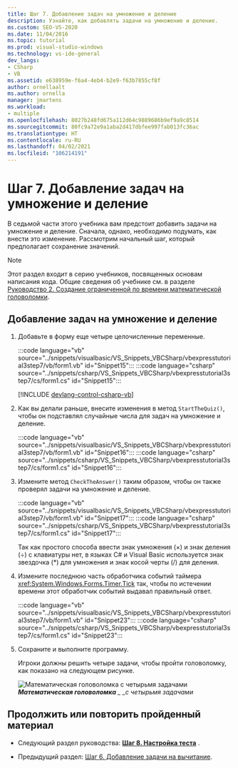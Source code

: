 ```yaml
---
title: Шаг 7. Добавление задач на умножение и деление
description: Узнайте, как добавлять задачи на умножение и деление.
ms.custom: SEO-VS-2020
ms.date: 11/04/2016
ms.topic: tutorial
ms.prod: visual-studio-windows
ms.technology: vs-ide-general
dev_langs:
- CSharp
- VB
ms.assetid: e638959e-f6a4-4eb4-b2e9-f63b7855cf8f
author: ornellaalt
ms.author: ornella
manager: jmartens
ms.workload:
- multiple
ms.openlocfilehash: 8027b248fd675a112d64c9889686b9ef9a9c8514
ms.sourcegitcommit: 80fc9a72e9a1aba2d417dbfee997fab013fc36ac
ms.translationtype: HT
ms.contentlocale: ru-RU
ms.lasthandoff: 04/02/2021
ms.locfileid: "106214191"
---
```

# <a name="step-7-add-multiplication-and-division-problems"></a>Шаг 7. Добавление задач на умножение и деление

В седьмой части этого учебника вам предстоит добавить задачи на умножение и деление. Сначала, однако, необходимо подумать, как внести это изменение. Рассмотрим начальный шаг, который предполагает сохранение значений.

> [!NOTE]
> Этот раздел входит в серию учебников, посвященных основам написания кода. Общие сведения об учебнике см. в разделе [Руководство 2. Создание ограниченной по времени математической головоломки](../ide/tutorial-2-create-a-timed-math-quiz.md).

## <a name="to-add-multiplication-and-division-problems"></a>Добавление задач на умножение и деление

1. Добавьте в форму еще четыре целочисленные переменные.

     :::code language="vb" source="../snippets/visualbasic/VS_Snippets_VBCSharp/vbexpresstutorial3step7/vb/form1.vb" id="Snippet15":::
     :::code language="csharp" source="../snippets/csharp/VS_Snippets_VBCSharp/vbexpresstutorial3step7/cs/form1.cs" id="Snippet15":::

     [!INCLUDE [devlang-control-csharp-vb](./includes/devlang-control-csharp-vb.md)]

2. Как вы делали раньше, внесите изменения в метод `StartTheQuiz()`, чтобы он подставлял случайные числа для задач на умножение и деление.

     :::code language="vb" source="../snippets/visualbasic/VS_Snippets_VBCSharp/vbexpresstutorial3step7/vb/form1.vb" id="Snippet16":::
     :::code language="csharp" source="../snippets/csharp/VS_Snippets_VBCSharp/vbexpresstutorial3step7/cs/form1.cs" id="Snippet16":::

3. Измените метод `CheckTheAnswer()` таким образом, чтобы он также проверял задачи на умножение и деление.

     :::code language="vb" source="../snippets/visualbasic/VS_Snippets_VBCSharp/vbexpresstutorial3step7/vb/form1.vb" id="Snippet17":::
     :::code language="csharp" source="../snippets/csharp/VS_Snippets_VBCSharp/vbexpresstutorial3step7/cs/form1.cs" id="Snippet17":::

     Так как простого способа ввести знак умножения (×) и знак деления (÷) с клавиатуры нет, в языках C# и Visual Basic используется знак звездочка (*) для умножения и знак косой черты (/) для деления.

4. Измените последнюю часть обработчика событий таймера <xref:System.Windows.Forms.Timer.Tick> так, чтобы по истечении времени этот обработчик событий выдавал правильный ответ.

     :::code language="vb" source="../snippets/visualbasic/VS_Snippets_VBCSharp/vbexpresstutorial3step7/vb/form1.vb" id="Snippet23":::
     :::code language="csharp" source="../snippets/csharp/VS_Snippets_VBCSharp/vbexpresstutorial3step7/cs/form1.cs" id="Snippet23":::

5. Сохраните и выполните программу.

     Игроки должны решить четыре задачи, чтобы пройти головоломку, как показано на следующем рисунке.

     ![Математическая головоломка с четырьмя задачами](../ide/media/express_finishedquiz.png)<br/>
***Математическая головоломка** _ _с четырьмя задачами*

## <a name="to-continue-or-review"></a>Продолжить или повторить пройденный материал

- Следующий раздел руководства: **[Шаг 8. Настройка теста](../ide/step-8-customize-the-quiz.md)** .

- Предыдущий раздел: [Шаг 6. Добавление задачи на вычитание](../ide/step-6-add-a-subtraction-problem.md).
